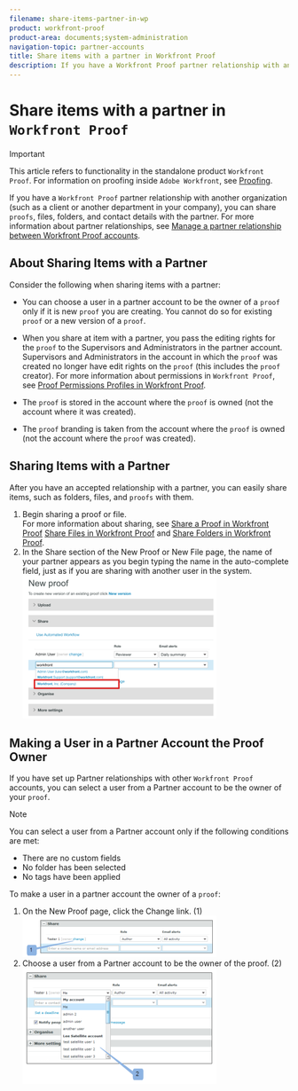```yaml
---
filename: share-items-partner-in-wp
product: workfront-proof
product-area: documents;system-administration
navigation-topic: partner-accounts
title: Share items with a partner in Workfront Proof
description: If you have a Workfront Proof partner relationship with another organization (such as a client or another department in your company), you can share proofs, files, folders, and contact details with the partner. For more information about partner relationships, see Manage a partner relationship between Workfront Proof accounts.
---
```


# Share items with a partner in `Workfront Proof`

>[!IMPORTANT]
>
>This article refers to functionality in the standalone product `Workfront Proof`. For information on proofing inside `Adobe Workfront`, see [Proofing](../../../review-and-approve-work/proofing/proofing.md).

If you have a `Workfront Proof` partner relationship with another organization (such as a client or another department in your company), you can share `proofs`, files, folders, and contact details with the partner. For more information about partner relationships, see [Manage a partner relationship between Workfront Proof accounts](../../../workfront-proof/wp-acct-admin/partner-accounts/manage-partner-relationship-between-wp-accts.md).

## About Sharing Items with a Partner

Consider the following when sharing items with a partner:

* You can choose a user in a partner account to be the owner of a `proof` only if it is new `proof` you are creating. You cannot do so for existing `proof` or a new version of a `proof`.

* When you share at item with a partner, you pass the editing rights for the `proof` to the Supervisors and Administrators in the partner account. Supervisors and Administrators in the account in which the `proof` was created no longer have edit rights on the `proof` (this includes the `proof` creator). For more information about permissions in `Workfront Proof`, see [Proof Permissions Profiles in Workfront Proof](../../../workfront-proof/wp-acct-admin/account-settings/proof-perm-profiles-in-wp.md).

* The `proof` is stored in the account where the `proof` is owned (not the account where it was created).

* The `proof` branding is taken from the account where the `proof` is owned (not the account where the `proof` was created).

## Sharing Items with a Partner

After you have an accepted relationship with a partner, you can easily share items, such as folders, files, and `proofs` with them.

<ol> 
 <li value="1">Begin sharing a <span>proof</span> or file.<br>For more information about sharing, see <a href="../../../workfront-proof/wp-work-proofsfiles/share-proofs-and-files/share-proof.md" class="MCXref xref">Share a Proof in Workfront Proof</a>&nbsp;<a href="../../../workfront-proof/wp-work-proofsfiles/share-proofs-and-files/share-files.md" class="MCXref xref">Share Files in Workfront Proof</a> and <a href="../../../workfront-proof/wp-work-proofsfiles/organize-your-work/share-folders.md" class="MCXref xref">Share Folders in Workfront Proof</a>.</li> 
 <li value="2">In the <span class="bold">Share</span> section of the New&nbsp;Proof or New File page, the name of your partner appears as you begin typing the name in the auto-complete field, just as if you are sharing with another user in the system.<br><img src="assets/proof-share-partner-350x258.png" alt="proof_share_partner.png" style="width: 350;height: 258;"></li> 
</ol>

## Making a User in a Partner Account the Proof Owner

If you have set up Partner relationships with other `Workfront Proof` accounts, you can select a user from a Partner account to be the owner of your `proof`.

>[!NOTE]
>
>You can select a user from a Partner account only if the following conditions are met: 
>
>* There are no custom fields 
>* No folder has been selected 
>* No tags have been applied 
>

To make a user in a partner account the owner of a `proof`:

<ol> 
 <li value="1">On the New Proof page, click the <span class="bold">Change</span>&nbsp;link. (1)<br><img src="assets/make-a-user-in-a-partner-account-the-owner-of-a-proof-350x74.png" alt="Make_a_user_in_a_partner_account_the_owner_of_a_proof.png" style="width: 350;height: 74;"></li> 
 <li value="2">Choose a user from a Partner account to be the owner of the <span>proof</span>. (2)<br><img src="assets/make-a-user-in-a-partner-account-the-owner-of-a-proof--1--350x209.png" alt="Make_a_user_in_a_partner_account_the_owner_of_a_proof__1_.png" style="width: 350;height: 209;"></li> 
</ol>

